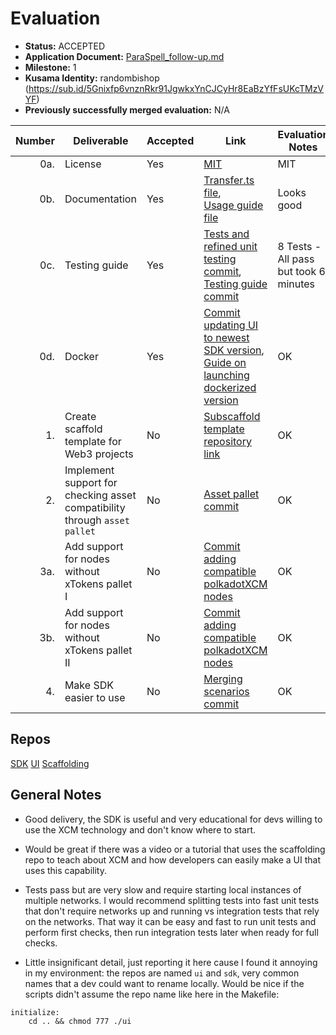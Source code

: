 # Evaluation



- **Status:** ACCEPTED
- **Application Document:** [ParaSpell_follow-up.md](https://github.com/w3f/Grants-Program/blob/master/applications/ParaSpell_follow-up.md)
- **Milestone:** 1
- **Kusama Identity:** randombishop (https://sub.id/5Gnixfp6vnznRkr91JgwkxYnCJCyHr8EaBzYfFsUKcTMzVYF)
- **Previously successfully merged evaluation:** N/A

| Number | Deliverable                                                               | Accepted | Link                                                                                                                                                                                                                                                                                                      | Evaluation Notes                      |
|-------:|---------------------------------------------------------------------------|----------|-----------------------------------------------------------------------------------------------------------------------------------------------------------------------------------------------------------------------------------------------------------------------------------------------------------|---------------------------------------|
|    0a. | License                                                                   | Yes      | [MIT](https://github.com/paraspell/sdk/blob/main/LICENSE)                                                                                                                                                                                                                                                 | MIT                                   | 
|    0b. | Documentation                                                             | Yes      | [Transfer.ts file](https://github.com/paraspell/sdk/blob/beta-pre-release/src/utils.ts),<br > [Usage guide file](https://github.com/paraspell/sdk/blob/beta-pre-release/README.md)                                                                                                                        | Looks good                            | 
|    0c. | Testing guide                                                             | Yes      | [Tests and refined unit testing commit](https://github.com/paraspell/sdk/commit/2747e85a0683fa652b8799365ac9cefd25251512#diff-7c8329b110fe849d911fcd5426704c9e41afb3dec9ec60d46c277391a12d6011), [Testing guide commit](https://github.com/paraspell/sdk/commit/3dd68b84406fd95ad8f2069051e7d6a44b575552) | 8 Tests - All pass but took 6 minutes | 
|    0d. | Docker                                                                    | Yes      | [Commit updating UI to newest SDK version](https://github.com/paraspell/ui/commit/af85a7014e0aca8e444b6f7dfd8216d8bc246476), [Guide on launching dockerized version](https://github.com/paraspell/ui#start-application-in-docker-container)                                                               | OK                                    | 
|     1. | Create scaffold template for Web3 projects                                | No       | [Subscaffold template repository link](https://github.com/paraspell/sub-scaffold)                                                                                                                                                                                                                         | OK                                    | 
|     2. | Implement support for checking asset compatibility through `asset pallet` | No       | [Asset pallet commit](https://github.com/paraspell/sdk/commit/2747e85a0683fa652b8799365ac9cefd25251512)                                                                                                                                                                                                   | OK                                    | 
|    3a. | Add support for nodes without xTokens pallet I                            | No       | [Commit adding compatible polkadotXCM nodes](https://github.com/paraspell/sdk/commit/9fc45356f7976066b0ee9ee5c44e1df4be35ed6a)                                                                                                                                                                            | OK                                    | 
|    3b. | Add support for nodes without xTokens pallet II                           | No       | [Commit adding compatible polkadotXCM nodes](https://github.com/paraspell/sdk/commit/9fc45356f7976066b0ee9ee5c44e1df4be35ed6a)                                                                                                                                                                            | OK                                    | 
|     4. | Make SDK easier to use                                                    | No       | [Merging scenarios commit](https://github.com/paraspell/sdk/commit/e7921bc68db74e6c2e2d3fc23166d145f063b3e3)                                                                                                                                                                                              | OK                                    |



## Repos
[SDK](https://github.com/paraspell/sdk)
[UI](https://github.com/paraspell/ui)
[Scaffolding](https://github.com/kodadot/sub-scaffold.git)


## General Notes

- Good delivery, the SDK is useful and very educational for devs willing to use the XCM technology and don't know where to start.

- Would be great if there was a video or a tutorial that uses the scaffolding repo to teach about XCM and how developers can easily make a UI that uses this capability.

- Tests pass but are very slow and require starting local instances of multiple networks.
I would recommend splitting tests into fast unit tests that don't require networks up and running vs integration tests that rely on the networks.
That way it can be easy and fast to run unit tests and perform first checks, then run integration tests later when ready for full checks.

- Little insignificant detail, just reporting it here cause I found it annoying in my environment: the repos are named `ui` and `sdk`, very common names that a dev could want to rename locally.
Would be nice if the scripts didn't assume the repo name like here in the Makefile:
```
initialize:
	cd .. && chmod 777 ./ui
```
